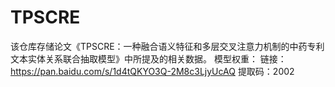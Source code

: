 # TPSCRE
该仓库存储论文《TPSCRE：一种融合语义特征和多层交叉注意力机制的中药专利文本实体关系联合抽取模型》中所提及的相关数据。
模型权重：
链接：https://pan.baidu.com/s/1d4tQKYO3Q-2M8c3LjyUcAQ 
提取码：2002
